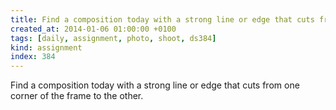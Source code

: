 ```yaml
---
title: Find a composition today with a strong line or edge that cuts from one corner of the frame to the other.
created_at: 2014-01-06 01:00:00 +0100
tags: [daily, assignment, photo, shoot, ds384]
kind: assignment
index: 384
---
```


Find a composition today with a strong line or edge that cuts from one corner of the frame to the other.
